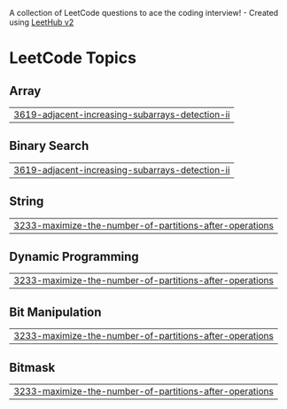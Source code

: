 A collection of LeetCode questions to ace the coding interview! - Created using [LeetHub v2](https://github.com/arunbhardwaj/LeetHub-2.0)
<!---LeetCode Topics Start-->
# LeetCode Topics
## Array
|  |
| ------- |
| [3619-adjacent-increasing-subarrays-detection-ii](https://github.com/Rajkumar-180/-Leetcode-Problems/tree/master/3619-adjacent-increasing-subarrays-detection-ii) |
## Binary Search
|  |
| ------- |
| [3619-adjacent-increasing-subarrays-detection-ii](https://github.com/Rajkumar-180/-Leetcode-Problems/tree/master/3619-adjacent-increasing-subarrays-detection-ii) |
## String
|  |
| ------- |
| [3233-maximize-the-number-of-partitions-after-operations](https://github.com/Rajkumar-180/-Leetcode-Problems/tree/master/3233-maximize-the-number-of-partitions-after-operations) |
## Dynamic Programming
|  |
| ------- |
| [3233-maximize-the-number-of-partitions-after-operations](https://github.com/Rajkumar-180/-Leetcode-Problems/tree/master/3233-maximize-the-number-of-partitions-after-operations) |
## Bit Manipulation
|  |
| ------- |
| [3233-maximize-the-number-of-partitions-after-operations](https://github.com/Rajkumar-180/-Leetcode-Problems/tree/master/3233-maximize-the-number-of-partitions-after-operations) |
## Bitmask
|  |
| ------- |
| [3233-maximize-the-number-of-partitions-after-operations](https://github.com/Rajkumar-180/-Leetcode-Problems/tree/master/3233-maximize-the-number-of-partitions-after-operations) |
<!---LeetCode Topics End-->